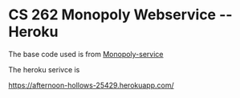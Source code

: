 # CS 262 Monopoly Webservice -- Heroku

The base code used is from [Monopoly-service](https://github.com/calvin-cs262-organization/monopoly-project)

The heroku serivce is 


 https://afternoon-hollows-25429.herokuapp.com/
